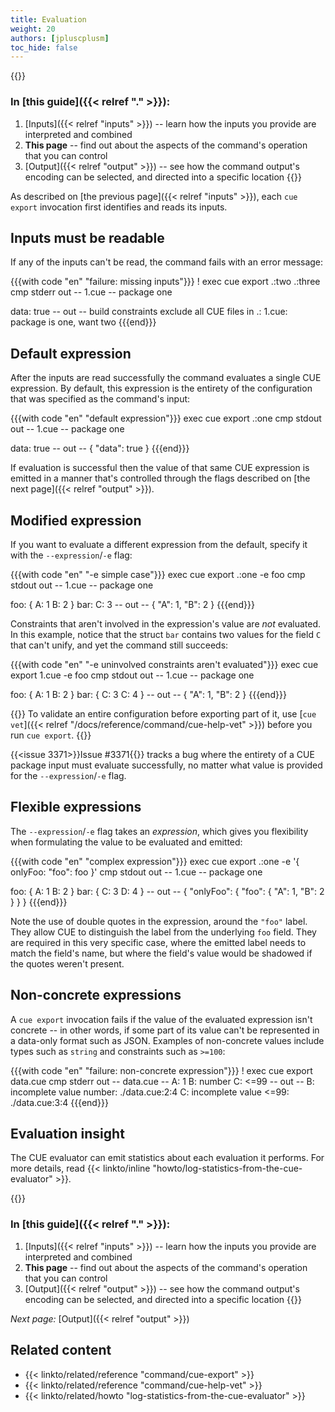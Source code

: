 ```yaml
---
title: Evaluation
weight: 20
authors: [jpluscplusm]
toc_hide: false
---
```


<!-- A warning block is used only to gain access to the yellow background site colour -->
{{<warning>}}
### In [this guide]({{< relref "." >}}):
1. [Inputs]({{< relref "inputs" >}}) --
   learn how the inputs you provide are interpreted and combined
1. **This page** --
   find out about the aspects of the command's operation that you can control
1. [Output]({{< relref "output" >}}) --
   see how the command output's encoding can be selected, and directed into a
   specific location
{{</warning>}}

As described on [the previous page]({{< relref "inputs" >}}), each `cue export`
invocation first identifies and reads its inputs.

## Inputs must be readable

If any of the inputs can't be read, the command fails with an error message:

<!-- This example can't be a simple named file, as the current directory's name
     gets included in the error message, which looks odd. -->
{{{with code "en" "failure: missing inputs"}}}
! exec cue export .:two .:three
cmp stderr out
-- 1.cue --
package one

data: true
-- out --
build constraints exclude all CUE files in .:
    1.cue: package is one, want two
{{{end}}}

## Default expression

After the inputs are read successfully the command evaluates a single CUE
expression.
By default, this expression is the entirety of the configuration that was
specified as the command's input:

{{{with code "en" "default expression"}}}
exec cue export .:one
cmp stdout out
-- 1.cue --
package one

data: true
-- out --
{
    "data": true
}
{{{end}}}

If evaluation is successful then the value of that same CUE expression is
emitted in a manner that's controlled through the flags described on
[the next page]({{< relref "output" >}}).

## Modified expression

If you want to evaluate a different expression from the default,
specify it with the `--expression`/`-e` flag:

{{{with code "en" "-e simple case"}}}
exec cue export .:one -e foo
cmp stdout out
-- 1.cue --
package one

foo: {
	A: 1
	B: 2
}
bar: C: 3
-- out --
{
    "A": 1,
    "B": 2
}
{{{end}}}

Constraints that aren't involved in the expression's value are *not* evaluated.
In this example, notice that the struct `bar` contains two values for the field
`C` that can't unify, and yet the command still succeeds:

{{{with code "en" "-e uninvolved constraints aren't evaluated"}}}
exec cue export 1.cue -e foo
cmp stdout out
-- 1.cue --
package one

foo: {
	A: 1
	B: 2
}
bar: {
	C: 3
	C: 4
}
-- out --
{
    "A": 1,
    "B": 2
}
{{{end}}}

{{<info>}}
To validate an entire configuration before exporting part of it, use
[`cue vet`]({{< relref "/docs/reference/command/cue-help-vet" >}}) before you
run `cue export`.
{{</info>}}

{{<issue 3371>}}Issue #3371{{</issue>}} tracks a bug where the entirety of a
CUE package input must evaluate successfully, no matter what value is provided
for the `--expression`/`-e` flag.

## Flexible expressions

The `--expression`/`-e` flag takes an *expression*, which gives you flexibility
when formulating the value to be evaluated and emitted:

{{{with code "en" "complex expression"}}}
exec cue export .:one -e '{ onlyFoo: "foo": foo }'
cmp stdout out
-- 1.cue --
package one

foo: {
	A: 1
	B: 2
}
bar: {
	C: 3
	D: 4
}
-- out --
{
    "onlyFoo": {
        "foo": {
            "A": 1,
            "B": 2
        }
    }
}
{{{end}}}

Note the use of double quotes in the expression, around the `"foo"` label.
They allow CUE to distinguish the label from the underlying `foo` field.
They are required in this very specific case, where the emitted label needs to
match the field's name, but where the field's value would be shadowed if the
quotes weren't present.

## Non-concrete expressions

A `cue export` invocation fails if the value of the evaluated expression isn't
concrete -- in other words, if some part of its value can't be represented in a
data-only format such as JSON. Examples of non-concrete values include types
such as `string` and constraints such as `>=100`:

{{{with code "en" "failure: non-concrete expression"}}}
! exec cue export data.cue
cmp stderr out
-- data.cue --
A: 1
B: number
C: <=99
-- out --
B: incomplete value number:
    ./data.cue:2:4
C: incomplete value <=99:
    ./data.cue:3:4
{{{end}}}

## Evaluation insight

The CUE evaluator can emit statistics about each evaluation it performs.
For more details, read
{{< linkto/inline "howto/log-statistics-from-the-cue-evaluator" >}}.

<!-- A warning block is used only to gain access to the yellow background site colour -->
{{<warning>}}
### In [this guide]({{< relref "." >}}):
1. [Inputs]({{< relref "inputs" >}}) --
   learn how the inputs you provide are interpreted and combined
1. **This page** --
   find out about the aspects of the command's operation that you can control
1. [Output]({{< relref "output" >}}) --
   see how the command output's encoding can be selected, and directed into a
   specific location
{{</warning>}}

*Next page:* [Output]({{< relref "output" >}})

## Related content

- {{< linkto/related/reference "command/cue-export" >}}
- {{< linkto/related/reference "command/cue-help-vet" >}}
- {{< linkto/related/howto     "log-statistics-from-the-cue-evaluator" >}}
